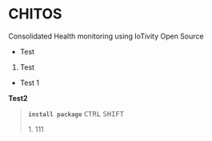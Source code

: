 # CHITOS
Consolidated Health monitoring using IoTivity Open Source

* Test 

1. Test 
 - Test 1 
 
__**Test2**__

> __`install package`__
<kbd>CTRL</kbd> <kbd>SHIFT</kbd> <P></P> 1. 111
 
